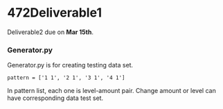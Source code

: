 # 472Deliverable1
Deliverable2 due on **Mar 15th**.
### Generator.py
Generator.py is for creating testing data set.
```
pattern = ['1 1', '2 1', '3 1', '4 1']
```
In pattern list, each one is level-amount pair.
Change amount or level can have corresponding data test set.